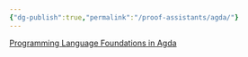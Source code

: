```yaml
---
{"dg-publish":true,"permalink":"/proof-assistants/agda/"}
---
```




[Programming Language Foundations in Agda](https://plfa.github.io/)

